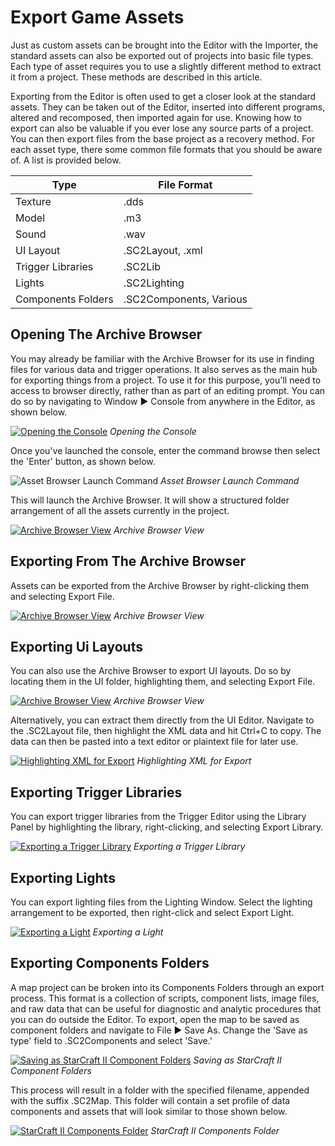 # Export Game Assets

Just as custom assets can be brought into the Editor with the Importer, the standard assets can also be exported out of projects into basic file types. Each type of asset requires you to use a slightly different method to extract it from a project. These methods are described in this article.

Exporting from the Editor is often used to get a closer look at the standard assets. They can be taken out of the Editor, inserted into different programs, altered and recomposed, then imported again for use. Knowing how to export can also be valuable if you ever lose any source parts of a project. You can then export files from the base project as a recovery method. For each asset type, there some common file formats that you should be aware of. A list is provided below.

| Type               | File Format             |
| ------------------ | ----------------------- |
| Texture            | .dds                    |
| Model              | .m3                     |
| Sound              | .wav                    |
| UI Layout          | .SC2Layout, .xml        |
| Trigger Libraries  | .SC2Lib                 |
| Lights             | .SC2Lighting            |
| Components Folders | .SC2Components, Various |

## Opening The Archive Browser

You may already be familiar with the Archive Browser for its use in finding files for various data and trigger operations. It also serves as the main hub for exporting things from a project. To use it for this purpose, you'll need to access to browser directly, rather than as part of an editing prompt. You can do so by navigating to Window ▶︎ Console from anywhere in the Editor, as shown below.

[![Opening the Console](./resources/083_Export_Game_Assets1.png)](./resources/083_Export_Game_Assets1.png)
*Opening the Console*

Once you've launched the console, enter the command browse then select the 'Enter' button, as shown below.

![Asset Browser Launch Command](./resources/083_Export_Game_Assets2.png)
*Asset Browser Launch Command*

This will launch the Archive Browser. It will show a structured folder arrangement of all the assets currently in the project.

[![Archive Browser View](./resources/083_Export_Game_Assets3.png)](./resources/083_Export_Game_Assets3.png)
*Archive Browser View*

## Exporting From The Archive Browser

Assets can be exported from the Archive Browser by right-clicking them and selecting Export File.

[![Archive Browser View](./resources/083_Export_Game_Assets4.png)](./resources/083_Export_Game_Assets4.png)
*Archive Browser View*

## Exporting Ui Layouts

You can also use the Archive Browser to export UI layouts. Do so by locating them in the UI folder, highlighting them, and selecting Export File.

[![Archive Browser View](./resources/083_Export_Game_Assets5.png)](./resources/083_Export_Game_Assets5.png)
*Archive Browser View*

Alternatively, you can extract them directly from the UI Editor. Navigate to the .SC2Layout file, then highlight the XML data and hit Ctrl+C to copy. The data can then be pasted into a text editor or plaintext file for later use.

[![Highlighting XML for Export](./resources/083_Export_Game_Assets6.png)](./resources/083_Export_Game_Assets6.png)
*Highlighting XML for Export*

## Exporting Trigger Libraries

You can export trigger libraries from the Trigger Editor using the Library Panel by highlighting the library, right-clicking, and selecting Export Library.

[![Exporting a Trigger Library](./resources/083_Export_Game_Assets7.png)](./resources/083_Export_Game_Assets7.png)
*Exporting a Trigger Library*

## Exporting Lights

You can export lighting files from the Lighting Window. Select the lighting arrangement to be exported, then right-click and select Export Light.

[![Exporting a Light](./resources/083_Export_Game_Assets8.png)](./resources/083_Export_Game_Assets8.png)
*Exporting a Light*

## Exporting Components Folders

A map project can be broken into its Components Folders through an export process. This format is a collection of scripts, component lists, image files, and raw data that can be useful for diagnostic and analytic procedures that you can do outside the Editor. To export, open the map to be saved as component folders and navigate to File ▶︎ Save As. Change the 'Save as type' field to .SC2Components and select 'Save.'

[![Saving as StarCraft II Component Folders](./resources/083_Export_Game_Assets9.png)](./resources/083_Export_Game_Assets9.png)
*Saving as StarCraft II Component Folders*

This process will result in a folder with the specified filename, appended with the suffix .SC2Map. This folder will contain a set profile of data components and assets that will look similar to those shown below.

[![StarCraft II Components Folder](./resources/083_Export_Game_Assets10.png)](./resources/083_Export_Game_Assets10.png)
*StarCraft II Components Folder*
